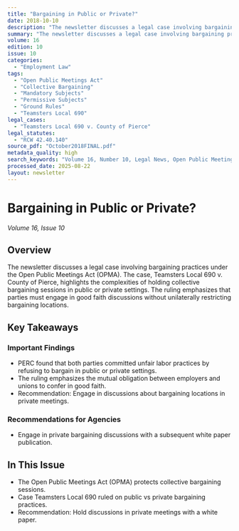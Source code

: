```yaml
---
title: "Bargaining in Public or Private?"
date: 2018-10-10
description: "The newsletter discusses a legal case involving bargaining practices under the Open Public Meetings Act (OPMA). The case, Teamsters Local 690 v. County of Pierce, highlights the complexities of holding collective bargaining sessions in public or private settings. The ruling emphasizes that parties must engage in good faith discussions without unilaterally restricting bargaining locations."
summary: "The newsletter discusses a legal case involving bargaining practices under the Open Public Meetings Act (OPMA). The case, Teamsters Local 690 v. County of Pierce, highlights the complexities of holding collective bargaining sessions in public or private settings. The ruling emphasizes that parties must engage in good faith discussions without unilaterally restricting bargaining locations."
volume: 16
edition: 10
issue: 10
categories:
  - "Employment Law"
tags:
  - "Open Public Meetings Act"
  - "Collective Bargaining"
  - "Mandatory Subjects"
  - "Permissive Subjects"
  - "Ground Rules"
  - "Teamsters Local 690"
legal_cases:
  - "Teamsters Local 690 v. County of Pierce"
legal_statutes:
  - "RCW 42.40.140"
source_pdf: "October2018FINAL.pdf"
metadata_quality: high
search_keywords: "Volume 16, Number 10, Legal News, Open Public Meetings Act, Collective Bargaining, Mandatory Subjects, Permissive Subjects, Ground Rules, Teamsters Local 690, PERC ruling..."
processed_date: 2025-08-22
layout: newsletter
---
```


# Bargaining in Public or Private?

*Volume 16, Issue 10*

## Overview

The newsletter discusses a legal case involving bargaining practices under the Open Public Meetings Act (OPMA). The case, Teamsters Local 690 v. County of Pierce, highlights the complexities of holding collective bargaining sessions in public or private settings. The ruling emphasizes that parties must engage in good faith discussions without unilaterally restricting bargaining locations.

## Key Takeaways

### Important Findings

- PERC found that both parties committed unfair labor practices by refusing to bargain in public or private settings.
- The ruling emphasizes the mutual obligation between employers and unions to confer in good faith.
- Recommendation: Engage in discussions about bargaining locations in private meetings.

### Recommendations for Agencies

- Engage in private bargaining discussions with a subsequent white paper publication.

## In This Issue

- The Open Public Meetings Act (OPMA) protects collective bargaining sessions.
- Case Teamsters Local 690 ruled on public vs private bargaining practices.
- Recommendation: Hold discussions in private meetings with a white paper.

